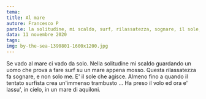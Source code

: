 ```yaml
---
tema:
title: Al mare
autore: Francesco P
parole: la solitudine, mi scaldo, surf, rilassatezza, sognare, il sole, trambusto, aquiloni
data: 11 novembre 2020
tags: 
img: by-the-sea-1390801-1600x1200.jpg
---
```



Se vado al mare ci vado da solo. Nella solitudine mi scaldo guardando un uomo che prova
a fare surf su un mare appena mosso. Questa rilassatezza fa sognare, e non solo me.
E' il sole che agisce. Almeno fino a quando il tentato surfista crea un'immenso trambusto ...
Ha preso il volo ed ora e' lassu', in cielo, in un mare di aquiloni.

